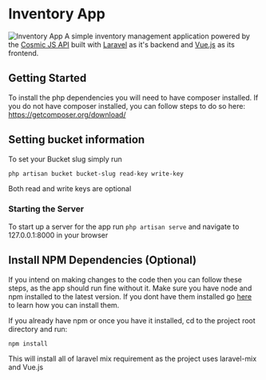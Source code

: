 # Inventory App
![Inventory App](https://cosmicjs.com/uploads/0f08c160-396d-11e7-8b8c-299270efeba9-inventory-app.png)
A simple inventory management application powered by the [Cosmic JS API](https://cosmicjs.com) built with [Laravel](http://laravel.com) as it's backend and [Vue.js](http://vuejs.org) as its frontend.

## Getting Started
To install the php dependencies you will need to have composer installed.  If you do not have composer installed, you can follow steps to do so here: https://getcomposer.org/download/

## Setting bucket information
To set your Bucket slug simply run
```
php artisan bucket bucket-slug read-key write-key
```
Both read and write keys are optional

### Starting the Server
To start up a server for the app run `php artisan serve` and navigate to 127.0.0.1:8000 in your browser

## Install NPM Dependencies (Optional)
If you intend on making changes to the code then  you can follow these steps, as the app should run fine without it.
Make sure you have node and npm installed to the latest version. 
If you dont have them installed go [here](https://docs.npmjs.com/getting-started/installing-node) to learn how you can install them.

If you already have npm or once you have it installed, cd to the project root directory and run:
```
npm install
```
This will install all of laravel mix requirement as the project uses laravel-mix and Vue.js 

